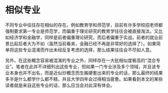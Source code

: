 # 相似专业

不同专业中往往存在相似的存在。例如教育学和师范学，目前有许多学校招老师都强制要求第一专业是师范学，而偏重于理论研究的教育学往往会被直接淘汰。又比如经济学和金融学，同样是前者偏重理论研究，而后者偏重于实战，前者的就业前景比起后者大为不如（虽然当前看来，金融已经不再是非常好的选择了）。如果简单将这些专业混淆而作出未经反复考虑的选择，那么结果往往会不尽如人意。

另外，在这些概念容易被混淆的专业之外，同样存在一大批相似度极高的“混合专业”。笔者在此并不详细列出这些专业，但如果一门专业涉及多个领域，并且该专业本身也并不出名，而是近似炒概念而生搬硬套出来的专业的话，那么最终的结果多半是什么都学什么都不精，并且大学四年会过得相当疲惫。如果看到本文的某些读者就是来自这些专业的话，那么应当会对此深有体会。
